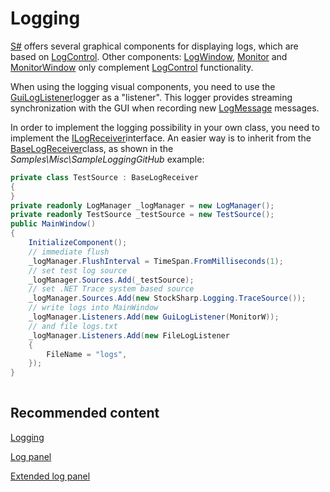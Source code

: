 # Logging

[S\#](StockSharpAbout.md) offers several graphical components for displaying logs, which are based on [LogControl](../api/StockSharp.Xaml.LogControl.html). Other components: [LogWindow](../api/StockSharp.Xaml.LogWindow.html), [Monitor](../api/StockSharp.Xaml.Monitor.html) and [MonitorWindow](../api/StockSharp.Xaml.MonitorWindow.html) only complement [LogControl](../api/StockSharp.Xaml.LogControl.html) functionality. 

When using the logging visual components, you need to use the [GuiLogListener](../api/StockSharp.Xaml.GuiLogListener.html)logger as a "listener". This logger provides streaming synchronization with the GUI when recording new [LogMessage](../api/StockSharp.Logging.LogMessage.html) messages.

In order to implement the logging possibility in your own class, you need to implement the [ILogReceiver](../api/StockSharp.Logging.ILogReceiver.html)interface. An easier way is to inherit from the [BaseLogReceiver](../api/StockSharp.Logging.BaseLogReceiver.html)class, as shown in the *Samples\\Misc\\SampleLoggingGitHub* example:

```cs
private class TestSource : BaseLogReceiver
{
}
private readonly LogManager _logManager = new LogManager();
private readonly TestSource _testSource = new TestSource();
public MainWindow()
{
	InitializeComponent();
	// immediate flush
	_logManager.FlushInterval = TimeSpan.FromMilliseconds(1);
	// set test log source
	_logManager.Sources.Add(_testSource);
	// set .NET Trace system based source
	_logManager.Sources.Add(new StockSharp.Logging.TraceSource());
	// write logs into MainWindow
	_logManager.Listeners.Add(new GuiLogListener(MonitorW));
	// and file logs.txt
	_logManager.Listeners.Add(new FileLogListener
	{
		FileName = "logs",
	});
}
	  				
```

## Recommended content

[Logging](Logging.md)

[Log panel](GUILogControl.md)

[Extended log panel](GUIMonitor.md)
